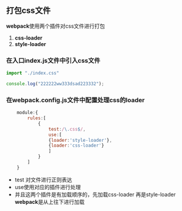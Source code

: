## 打包css文件

**webpack**使用两个插件对css文件进行打包

1. **css-loader**
2. **style-loader**

### 在入口index.js文件中引入css文件

```javascript
import "./index.css"

console.log("222222ww333dsad223332");
```

### 在webpack.config.js文件中配置处理css的loader

```javascript
	module:{
		rules:[
			{
				test:/\.css$/,
				use:[
				{loader:'style-loader'},
				{loader:'css-loader'}
				]
			}
		]
	}
```

+ test 对文件进行正则表达
+ use使用对应的插件进行处理
+ 并且这两个插件是有加载顺序的，先加载css-loader 再是style-loader **webpack**是从上往下进行加载

```javas